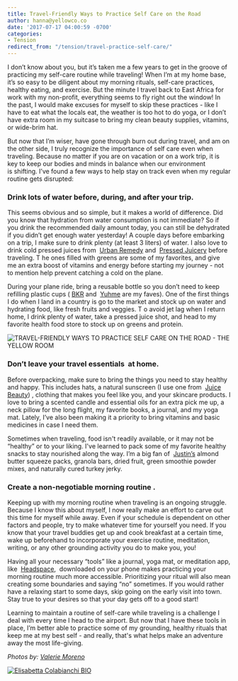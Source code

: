 ```yaml
---
title: Travel-Friendly Ways to Practice Self Care on the Road
author: hanna@yellowco.co
date: '2017-07-17 04:00:59 -0700'
categories:
- Tension
redirect_from: "/tension/travel-practice-self-care/"
---
```


I don’t know about you, but it’s taken me a few years to get in the groove of practicing my self-care routine while traveling! When I’m at my home base, it’s so easy to be diligent about my morning rituals, self-care practices, healthy eating, and exercise. But the minute I travel back to East Africa for work with my non-profit, everything seems to fly right out the window! In the past, I would make excuses for myself to skip these practices - like I have to eat what the locals eat, the weather is too hot to do yoga, or I don’t have extra room in my suitcase to bring my clean beauty supplies, vitamins, or wide-brim hat.

But now that I’m wiser, have gone through burn out during travel, and am on the other side, I truly recognize the importance of self care even when traveling. Because no matter if you are on vacation or on a work trip, it is key to keep our bodies and minds in balance when our environment is shifting. I’ve found a few ways to help stay on track even when my regular routine gets disrupted:

### **Drink lots of water before, during, and after your trip.**

This seems obvious and so simple, but it makes a world of difference. Did you know that hydration from water consumption is not immediate? So if you drink the recommended daily amount today, you can still be dehydrated if you didn’t get enough water yesterday! A couple days before embarking on a trip, I make sure to drink plenty (at least 3 liters) of water. I also love to drink cold pressed juices from  [Urban Remedy](https://urbanremedy.com) and  [Pressed Juicery](http://www.pressedjuicery.com) before traveling. T he ones filled with greens are some of my favorites, and give me an extra boost of vitamins and energy before starting my journey - not to mention help prevent catching a cold on the plane.

During your plane ride, bring a reusable bottle so you don’t need to keep refilling plastic cups ( [BKR](http://www.mybkr.com) and  [Yuhme](http://www.yuhme.se) are my faves). One of the first things I do when I land in a country is go to the market and stock up on water and hydrating food, like fresh fruits and veggies. T o avoid jet lag when I return home, I drink plenty of water, take a pressed juice shot, and head to my favorite health food store to stock up on greens and protein.

![TRAVEL-FRIENDLY WAYS TO PRACTICE SELF CARE ON THE ROAD - THE YELLOW ROOM](http://yellowco.co/wp-content/uploads/2017/07/Photo-Nov-05-10-05-58-AM.jpg)

### **Don’t leave your travel essentials**  **at home.**

Before overpacking, make sure to bring the things you need to stay healthy and happy. This includes hats, a natural sunscreen (I use one from  [Juice Beauty](http://www.juicebeauty.com)) , clothing that makes you feel like you, and your skincare products. I love to bring a scented candle and essential oils for an extra pick me up, a neck pillow for the long flight, my favorite books, a journal, and my yoga mat. Lately, I’ve also been making it a priority to bring vitamins and basic medicines in case I need them.

Sometimes when traveling, food isn't readily available, or it may not be “healthy” or to your liking. I've learned to pack some of my favorite healthy snacks to stay nourished along the way. I’m a big fan of  [Justin’s](http://www.justins.com) almond butter squeeze packs, granola bars, dried fruit, green smoothie powder mixes, and naturally cured turkey jerky.

### **Create a non-negotiable morning routine** .

Keeping up with my morning routine when traveling is an ongoing struggle. Because I know this about myself, I now really make an effort to carve out this time for myself while away. Even if your schedule is dependent on other factors and people, try to make whatever time for yourself you need. If you know that your travel buddies get up and cook breakfast at a certain time, wake up beforehand to incorporate your exercise routine, meditation, writing, or any other grounding activity you do to make you, you!

Having all your necessary “tools” like a journal, yoga mat, or meditation app, like  [Headspace](http://www.headspace.com),  downloaded on your phone makes practicing your morning routine much more accessible. Prioritizing your ritual will also mean creating some boundaries and saying “no” sometimes. If you would rather have a relaxing start to some days, skip going on the early visit into town. Stay true to your desires so that your day gets off to a good start!

Learning to maintain a routine of self-care while traveling is a challenge I deal with every time I head to the airport. But now that I have these tools in place, I’m better able to practice some of my grounding, healthy rituals that keep me at my best self - and really, that's what helps make an adventure away the most life-giving.

_Photos by: [Valerie Moreno](http://www.nuanceandbubbles.com/)_

[![Elisabetta Colabianchi BIO](http://yellowco.co/wp-content/uploads/2017/07/Elisabetta-Colabianchi-BIO.jpg)](http://www.globaldreamcollective.com/)
